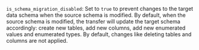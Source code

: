 `is_schema_migration_disabled`: Set to `true` to prevent changes to the target data schema when the source schema is modified. By default, when the source schema is modified, the transfer will update the target schema accordingly: create new tables, add new columns, add new enumerated values and enumerated types. By default, changes like deleting tables and columns are not applied. 